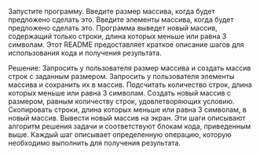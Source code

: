 Запустите программу.
Введите размер массива, когда будет предложено сделать это.
Введите элементы массива, когда будет предложено сделать это.
Программа выведет новый массив, содержащий только строки, длина которых меньше или равна 3 символам.
Этот README предоставляет краткое описание шагов для использования кода и получения результата. 


Решение:
Запросить у пользователя размер массива и создать массив строк с заданным размером.
Запросить у пользователя элементы массива и сохранить их в массив.
Подсчитать количество строк, длина которых меньше или равна 3 символам.
Создать новый массив с размером, равным количеству строк, удовлетворяющих условию.
Скопировать строки, длина которых меньше или равна 3 символам, в новый массив.
Вывести новый массив на экран.
Эти шаги описывают алгоритм решения задачи и соответствуют блокам кода, приведенным выше. Каждый шаг описывает определенную операцию, которую необходимо выполнить для получения результата.
